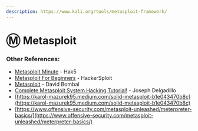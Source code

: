 ```yaml
---
description: https://www.kali.org/tools/metasploit-framework/
---
```


# Ⓜ Metasploit







### Other References:

* [Metasploit Minute](https://youtube.com/playlist?list=PL7-g2-mnZwSEFhqybJFEPZYhNFqqbCe9\_) - Hak5
* [Metasploit For Beginners](https://youtu.be/8lR27r8Y\_ik) - HackerSploit
* [Metasploit](https://www.youtube.com/watch?v=ES2P2hWuzDo) - David Bombal
* [Complete Metasploit System Hacking Tutorial!](https://www.youtube.com/watch?v=\_C7nRJ6WsmI) - Joseph Delgadillo
* [https://karol-mazurek95.medium.com/solid-metasploit-b1e043470b8c](https://karol-mazurek95.medium.com/solid-metasploit-b1e043470b8c)
* [https://www.offensive-security.com/metasploit-unleashed/meterpreter-basics/](https://www.offensive-security.com/metasploit-unleashed/meterpreter-basics/)
